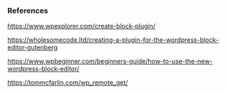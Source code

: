 

### References
https://www.wpexplorer.com/create-block-plugin/

https://wholesomecode.ltd/creating-a-plugin-for-the-wordpress-block-editor-gutenberg

https://www.wpbeginner.com/beginners-guide/how-to-use-the-new-wordpress-block-editor/

https://tommcfarlin.com/wp_remote_get/